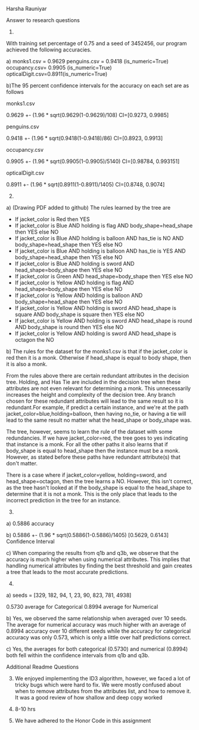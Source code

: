 Harsha Rauniyar

Answer to research questions

1)
With training set percentage of 0.75 and a seed of 3452456, our program achieved the following accuracies.

a)
monks1.csv = 0.9629
penguins.csv = 0.9418 (is_numeric=True)
occupancy.csv= 0.9905 (is_numeric=True)
opticalDigit.csv=0.8911(is_numeric=True)

b)The 95 percent confidence intervals for the accuracy on each set are as follows

monks1.csv

0.9629 +- (1.96 * sqrt(0.9629(1-0.9629)/108)
CI=[0.9273, 0.9985]

penguins.csv

0.9418 +- (1.96 * sqrt(0.9418(1-0.9418)/86)
CI=[0.8923, 0.9913]

occupancy.csv

0.9905 +- (1.96 * sqrt(0.9905(1-0.9905)/5140)
CI=[0.98784, 0.993151]

opticalDigit.csv

0.8911 +- (1.96 * sqrt(0.8911(1-0.8911)/1405)
CI=[0.8748, 0.9074]

2)

a) (Drawing PDF added to github)
The rules learned by the tree are
- If jacket_color is Red then YES
- If jacket_color is Blue AND holding is flag AND body_shape=head_shape then YES else NO
- If jacket_color is Blue AND holding is balloon AND has_tie is NO AND body_shape=head_shape then YES else NO
- If jacket_color is Blue AND holding is balloon AND has_tie is YES AND body_shape=head_shape then YES else NO
- If jacket_color is Blue AND holding is sword AND head_shape=body_shape then YES else NO
- If jacket_color is Green AND head_shape=body_shape then YES else NO
- If jacket_color is Yellow AND holding is flag AND head_shape=body_shape then YES else NO
- If jacket_color is Yellow AND holding is balloon AND body_shape=head_shape then YES else NO
- If jacket_color is Yellow AND holding is sword AND head_shape is square AND body_shape is square then YES else NO
- If jacket_color is Yellow AND holding is sword AND head_shape is round AND body_shape is round then YES else NO
- If jacket_color is Yellow AND holding is sword AND head_shape is octagon the NO

b) The rules for the dataset for the monks1.csv is that if the jacket_color is red then it is a monk. Otherwise if head_shape is equal to body shape, then it is also a monk.

From the rules above there are certain redundant attributes in the decision tree. Holding, and Has Tie are included in the decision tree when these attributes are not even relevant for determining a monk. This unnecessarily increases the height and complexity of the decision tree. Any branch chosen for these redundant attributes will lead to the same result so it is redundant.For example, if predict a certain instance, and we're at the path jacket_color=blue,holding=balloon, then having no_tie, or having a tie will lead to the same result no matter what the head_shape or body_shape was.

The tree, however, seems to learn the rule of the dataset with some redundancies. If we have jacket_color=red, the tree goes to yes indicating that instance is a monk. For all the other paths it also learns that if body_shape is equal to head_shape then the instance must be a monk. However, as stated before these paths have redundant attribute(s) that don't matter.

There is a case where if jacket_color=yellow, holding=sword, and head_shape=octagon, then the tree learns a NO. However, this isn't correct, as the tree hasn't looked at if the body_shape is equal to the head_shape to determine that it is not a monk. This is the only place that leads to the incorrect prediction in the tree for an instance.

3.
a) 
0.5886 accuracy

b) 
0.5886 +- (1.96 * sqrt(0.5886(1-0.5886)/1405)
[0.5629, 0.6143] Confidence Interval

c)
When comparing the results from q1b and q3b, we observe that the accuracy is much higher when using numerical attributes. This implies that handling numerical attributes by finding the best threshold and gain creates a tree that leads to the most accurate predictions. 

4. 
a) seeds = [329, 182, 94, 1, 23, 90, 823, 781, 4938]

0.5730 average for Categorical
0.8994 average for Numerical

b) Yes, we observed the same relationship when averaged over 10 seeds. The average for numerical accuracy was much higher with an average of 0.8994 accuracy over 10 different seeds while the accuracy for categorical accuracy was only 0.573, which is only a little over half predictions correct.

c) Yes, the averages for both categorical (0.5730) and numerical (0.8994) both fell within the confidence intervals from q1b and q3b.

Additional Readme Questions

3) We enjoyed implementing the ID3 algorithm, however, we faced a lot of tricky bugs which were hard to fix.  We were mostly confused about when to remove attributes from the attributes list, and how to remove it. It was a good review of how shallow and deep copy worked

4) 8-10 hrs

5) We have adhered to the Honor Code in this assignment
